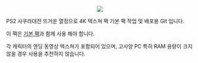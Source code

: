 <p align="center">
 <img src = "https://github.com/ccs21/SakuraTaisenHD/blob/main/1728606612.png">
</p>

PS2 사쿠라대전 뜨거운 열정으로 4K 텍스쳐 팩 기본 팩 작업 및 배포용 Git 입니다.

이 팩은 [기본 팩](https://github.com/ccs21/ST4KPack_Basic)과 함께 사용 해야 합니다.

각 캐릭터의 엔딩 동영상 텍스쳐가 포함되어 있으며, 고사양 PC 특히 RAM 용량이 크지 않을 경우 사용을 추천하지 않습니다.


